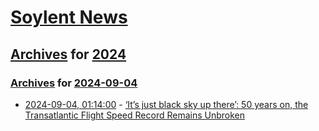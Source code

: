 # [Soylent News](../../../README.md)

## [Archives](../../index.md) for [2024](../index.md)

### [Archives](../../index.md) for [2024-09-04](index.md)

* [2024-09-04, 01:14:00](https://soylentnews.org/article.pl?sid=24/09/03/085232&from=rss) - [‘It’s just black sky up there’: 50 years on, the Transatlantic Flight Speed Record Remains Unbroken](https://soylentnews.org/article.pl?sid=24/09/03/085232&from=rss)
